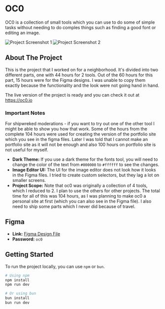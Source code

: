 # OC0

OC0 is a collection of small tools which you can use to do some of simple tasks without needing to do comples things such as finding a good font or editing an image.

![Project Screenshot 1](https://hc-cdn.hel1.your-objectstorage.com/s/v3/a4cbbdbdde2b4c0896c181ee6486f4099df80bc5_screenshot_2025-07-25_at_23.13.22.png)
![Project Screenshot 2](https://hc-cdn.hel1.your-objectstorage.com/s/v3/62f87c2b4f3c054cea022f25713f79bbfdb0268b_screenshot_2025-07-25_at_23.14.24.png)

## About The Project

This is the project that I worked on for a neighborhood. It's divided into two different parts, one with 44 hours for 2 tools. Out of the 60 hours for this part, 15 hours were for the Figma designs. I was unable to copy them exactly because the functionality and the look were not going hand in hand.

The live version of the project is ready and you can check it out at https://oc0.io 

### Important Notes

For shipwreked moderations - if you want to try out one of the other tool I might be able to show you how that work. Some of the hours from the complete 104 hours were used for creating the version of the portfolio site which you see in the figma files. Later I was told that I cannot make an portfolio site as it will not be enough and also 100 hours on portfolio site is not useful for myself. 

*   **Dark Theme:** If you use a dark theme for the fonts tool, you will need to change the color of the text from `#000000` to `#ffffff` to see the changes.
*   **Image Editor UI:** The UI for the image editor does not look how it looks in the Figma files. I tried to create custom selectors, but they lag a lot on smaller screens.
*   **Project Scope:** Note that oc0 was originally a collection of 4 tools, which I reduced to 2. I plan to use the others for other projects. The total time for all of this was 104 hours, as I was planning to make oc0 a personal site at first (which you can also see in the Figma file). I also need to ship some parts which I never did because of travel.

## Figma

*   **Link:** [Figma Design File](https://www.figma.com/design/uJQR7ZRrP0QXWpFzn5rCN7/Portfolio?node-id=51-47&t=JvbRKu9ueC74pj9Z-1)
*   **Password:** `oc0`

## Getting Started

To run the project locally, you can use `npm` or `bun`.

```bash
# Using npm
npm install
npm run dev

# Or using bun
bun install
bun run dev
```
